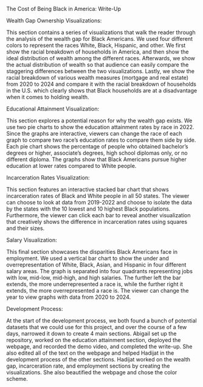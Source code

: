 The Cost of Being Black in America: Write-Up



Wealth Gap Ownership Visualizations:

This section contains a series of visualizations that walk the reader through the analysis of the wealth gap for Black Americans. We used four different colors to represent the races White, Black, Hispanic, and other. We first show the racial breakdown of households in America, and then show the ideal distribution of wealth among the different races. Afterwards, we show the actual distribution of wealth so that audience can
easily compare the staggering differences between the two visualizations. Lastly, we show the racial breakdown of various wealth measures (mortgage and real estate) from 2020 to 2024 and compare it with the racial breakdown of households in the U.S. which clearly shows that Black households are at a disadvantage when it comes to holding wealth. 

Educational Attainment Visualization:

This section explores a potential reason for why the wealth gap exists. We use two pie charts to show the education attainment rates by race in 2022. Since the graphs are interactive, viewers can change the race of each graph to compare two race’s education rates to compare them side by side. Each pie chart shows the percentage of people who obtained bachelor’s degrees or higher, associate’s degrees, high school diplomas only,
or no different diploma. The graphs show that Black Americans pursue higher education at lower rates compared to White people.

Incarceration Rates Visualization:

This section features an interactive stacked bar chart that shows incarceration rates of Black and White people in all 50 states. The viewer can choose to look at data from 2019-2022 and choose to isolate the data by the states with the 10 lowest and 10 highest Black populations. Furthermore, the viewer can click each bar to reveal another visualization that creatively shows the difference in incarceration rates using squares and their sizes. 

Salary Visualization:

This final section showcases the disparities Black Americans face in employment. We used a vertical bar chart to show the under and overrepresentation of White, Black, Asian, and Hispanic in four different salary areas. The graph is separated into four quadrants representing jobs with low, mid-low, mid-high, and high salaries. The further left the bar extends, the more underrepresented a race is, while the further right it extends, the more overrepresented a race is. The viewer can change the year to view graphs with data from 2020 to 2024. 

Development Process:

At the start of the development process, we both found a bunch of potential datasets that we could use for this project, and over the course of a few days, narrowed it down to create 4 main sections. Abigail set up the repository, worked on the education attainment section, deployed the webpage, and recorded the demo video, and completed the write-up. She also edited all of the text on the webpage and helped Hadijat in the development process of the other sections. Hadijat worked on the wealth gap, incarceration rate, and employment sections by creating the visualizations. She also beautified the webpage and chose the color scheme.
